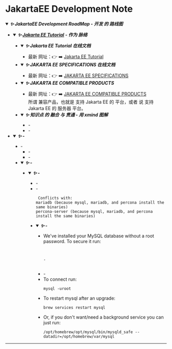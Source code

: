 # JakartaEE Development Note

<details open>
    <summary>
        <i><b>✨ JakartaEE Development RoadMap - 开发 的 路线图</b></i>
    </summary>
    <a id="jakartaee-development-note"></a>
    <ul type="disc">
        <li>
            <details open>
                <summary>
                    <i><b>✨ <a href="https://jakartaee.github.io/jakartaee-documentation/jakartaee-tutorial/current/index.html">Jakarta EE Tutorial</a> - 作为 脉络</b></i>
                </summary>
                <ul type="disc">
                    <li>
                        <details open>
                            <summary>
                                <i><b>✨ Jakarta EE Tutorial 在线文档</b></i>
                            </summary>
                            <ul type="disc">
                                <li>
                                    最新 网址：👉  ➡️  <a href="https://jakartaee.github.io/jakartaee-documentation/jakartaee-tutorial/current/index.html">Jakarta EE Tutorial</a>
                                </li>
                            </ul>
                        </details>
                    </li>
                    <li>
                        <details open>
                            <summary>
                                <i><b>✨ JAKARTA EE SPECIFICATIONS 在线文档</b></i>
                            </summary>
                            <ul type="disc">
                                <li>
                                    最新 网址：👉  ➡️  <a href="https://jakarta.ee/specifications/">JAKARTA EE SPECIFICATIONS</a>
                                </li>
                            </ul>
                        </details>
                    </li>
                    <li>
                        <details open>
                            <summary>
                                <i><b>✨ JAKARTA EE COMPATIBLE PRODUCTS</b></i>
                            </summary>
                            <ul type="disc">
                                <li>
                                    最新 网址：👉  ➡️  <a href="https://jakarta.ee/compatibility/">JAKARTA EE COMPATIBLE PRODUCTS</a><br>
                                    所谓 兼容产品，也就是 支持 Jakarta EE 的 平台，或者 说 支持 Jakarta EE 的 服务器 平台。
                                </li>
                            </ul>
                        </details>
                    </li>
                    <li>
                        <details open>
                            <summary>
                                <i><b>✨ 知识点 的 融合 与 贯通 - 用 xmind 图解</b></i>
                            </summary>
                            <ul type="disc">
                                <li> - </li>
                                <li> - </li>
                            </ul>
                        </details>
                    </li>
                </ul>
            </details>
        </li>
        <li>
            <details open>
                <summary>
                    <i><b>✨ - </b></i>
                </summary>
                <ul type="disc">
                    <li> - <br>
                        <ul>
                            <li> 
                                -
                            </li>
                            <li>
                                -
                            </li>
                        </ul>
                    </li>
                    <li>
                        <details open>
                            <summary>
                                <i><b>✨ - </b></i>
                            </summary>
                            <ul type="disc">
                                <li>
                                    <details open>
                                        <summary>
                                            <i><b>✨ -</b></i>
                                        </summary>
                                        <ul type="disc">
                                            <li>
                                                -
                                            </li>
                                            <li> -
                                                <pre><code> Conflicts with:
mariadb (because mysql, mariadb, and percona install the same binaries)
percona-server (because mysql, mariadb, and percona install the same binaries)</code></pre>
                                            </li>
                                            <li>
                                                <details open>
                                                    <summary>
                                                        <i><b>✨ -
                                                        </b></i>
                                                    </summary>
                                                    <ul type="disc">
                                                        <li>We've installed your MySQL database without a root password. To secure it run:
                                                            <pre><code>
                                                                -
                                                            </code></pre>
                                                        </li>
                                                        <li>
                                                            -
                                                        </li>
                                                        <li>To connect run:
                                                            <pre><code>mysql -uroot</code></pre>
                                                        </li>
                                                        <li>To restart mysql after an upgrade:
                                                            <pre><code>brew services restart mysql</code></pre>
                                                        </li>
                                                        <li>Or, if you don't want/need a background service you can just run:
                                                            <pre><code>/opt/homebrew/opt/mysql/bin/mysqld_safe --datadir=/opt/homebrew/var/mysql</code></pre>
                                                        </li>
                                                    </ul>
                                                </details>
                                            </li>
                                        </ul>
                                    </details>
                                </li>
                            </ul>
                        </details>
                    </li>
                </ul>
            </details>
        </li>
    </ul>
</details>

----
